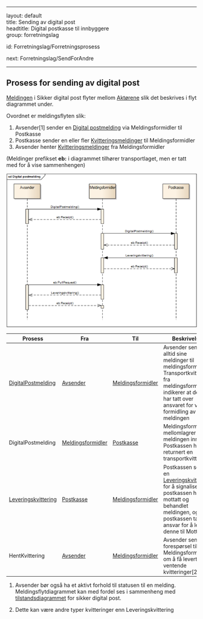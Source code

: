 -----

layout: default  
title: Sending av digital post  
headtitle: Digital postkasse til innbyggere  
group: forretningslag

id: Forretningslag/Forretningsprosess

next: Forretningslag/SendForAndre

-----

## Prosess for sending av digital post

[Meldingen](../meldinger/) i Sikker digital post flyter mellom
[Aktørene](Aktorer) slik det beskrives i flyt diagrammet under.

Ovordnet er meldingsflyten slik:

1.  Avsender\[1\] sender en [Digital
    postmelding](../meldinger/DigitalPostMelding) via Meldingsformidler
    til Postkasse
2.  Postkasse sender en eller fler
    [Kvitteringsmeldinger](../meldinger/KvitteringsMelding) til
    Meldingsformidler
3.  Avsender henter
    [Kvitteringsmeldinger](../meldinger/KvitteringsMelding) fra
    Meldingsformidler

(Meldinger prefikset **eb:** i diagrammet tilhører transportlaget, men
er tatt med for å vise sammenhengen)

[![Prosess for sending av digital post](DigitalpostMelding.png
"Prosess for sending av digital post")](DigitalpostMelding.png)

| Prosess                                                 | Fra                          | Til                          | Beskrivelse                                                                                                                                                                                               |
| ------------------------------------------------------- | ---------------------------- | ---------------------------- | --------------------------------------------------------------------------------------------------------------------------------------------------------------------------------------------------------- |
| [DigitalPostmelding](../meldinger/DigitalPostMelding)   | [Avsender](Aktorer)          | [Meldingsformidler](Aktorer) | Avsender sender alltid sine meldinger til meldingsformidler. Transportkvittering fra meldingsformidler indikerer at denne har tatt over ansvaret for videre formidling av meldingen                       |
| DigitalPostmelding                                      | [Meldingsformidler](Aktorer) | [Postkasse](Aktorer)         | Meldingsformidler mellomlagrer meldingen inntil Postkassen har returnert en transportkvittering.                                                                                                          |
| [Leveringskvittering](../meldinger/LeveringsKvittering) | [Postkasse](Aktorer)         | [Meldingsformidler](Aktorer) | Postkassen sender en [Leveringskvittering](../meldinger/LeveringsKvittering) for å signalisere at postkassen har mottatt og behandlet meldingen, og postkassen tar ansvar for å levere denne til Mottaker |
| HentKvittering                                          | [Avsender](Aktorer)          | [Meldingsformidler](Aktorer) | Avsender sender forespørsel til Meldingsformidler om å få levert ventende kvitteringer\[2\]                                                                                                               |

1.  Avsender bør også ha et aktivt forhold til statusen til en melding.
    Meldingsflytdiagrammet kan med fordel ses i sammenheng med
    [tilstandsdiagrammet](avsender_tilstanddiagram) for sikker digital
    post.

2.  Dette kan være andre typer kvitteringer enn Leveringskvittering
